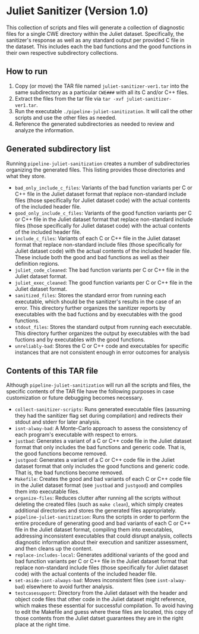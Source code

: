 # Juliet Sanitizer (Version 1.0)

This collection of scripts and files will generate a collection of diagnostic files for a single CWE directory within the Juliet dataset.  Specifically, the sanitizer's response as well as any standard output per provided C file in the dataset.  This includes each the bad functions and the good functions in their own respective subdirectory collections.

## How to run

1. Copy (or move) the TAR file named `juliet-sanitizer-ver1.tar` into the same subdirectory as a particular `CWE###` with all its C and/or C++ files.
2. Extract the files from the tar file via `tar -xvf juliet-sanitizer-ver1.tar`.
3. Run the executable `./pipeline-juliet-sanitization`.  It will call the other scripts and use the other files as needed.
4. Reference the generated subdirectories as needed to review and analyze the information.

## Generated subdirectory list

Running `pipeline-juliet-sanitization` creates a number of subdirectories organizing the generated files.  This listing provides those directories and what they store.

- `bad_only_include_c_files`: Variants of the bad function variants per C or C++ file in the Juliet dataset format that replace non-standard include files (those specifically for Juliet dataset code) with the actual contents of the included header file.
- `good_only_include_c_files`: Variants of the good function variants per C or C++ file in the Juliet dataset format that replace non-standard include files (those specifically for Juliet dataset code) with the actual contents of the included header file.
- `include_c_files`: Variants of each C or C++ file in the Juliet dataset format that replace non-standard include files (those specifically for Juliet dataset code) with the actual contents of the included header file.  These include both the good and bad functions as well as their definition regions.
- `juliet_code_cleaned`: The bad function variants per C or C++ file in the Juliet dataset format.
- `juliet_exec_cleaned`: The good function variants per C or C++ file in the Juliet dataset format.
- `sanitized_files`: Stores the standard error from running each executable, which should be the sanitizer's results in the case of an error.  This directory further organizes the sanitizer reports by executables with the bad fuctions and by executables with the good functions.
- `stdout_files`: Stores the standard output from running each executable.  This directory further organizes the output by executables with the bad fuctions and by executables with the good functions.
- `unreliably-bad`: Stores the C or C++ code and executables for specific instances that are not consistent enough in error outcomes for analysis

## Contents of this TAR file

Although `pipeline-juliet-sanitization` will run all the scripts and files, the specific contents of the TAR file have the following purposes in case customization or future debugging becomes necessary.

- `collect-sanitizer-scripts`: Runs generated executable files (assuming they had the sanitizer flag set during compilation) and redirects their stdout and stderr for later analysis.
- `isnt-alway-bad`: A Monte-Carlo approach to assess the consistency of each program's executable with respect to errors.
- `justbad`: Generates a variant of a C or C++ code file in the Juliet dataset format that only includes the bad functions and generic code.  That is, the good functions become removed.
- `justgood`: Generates a variant of a C or C++ code file in the Juliet dataset format that only includes the good functions and generic code.  That is, the bad functions become removed.
- `Makefile`: Creates the good and bad variants of each C or C++ code file in the Juliet dataset format (see `justbad` and `justgood`) and compiles them into executable files.
- `organize-files`: Reduces clutter after running all the scripts without deleting the created files (such as `make clean`), which simply creates additional directories and stores the generated files appropriately.
- `pipeline-juliet-sanitization`: Runs the scripts in order to perform the entire procedure of generating good and bad variants of each C or C++ file in the Juliet dataset format, compiling them into executables, addressing inconsistent executables that could disrupt analysis, collects diagnostic information about their execution and sanitizer assessment, and then cleans up the content.
- `replace-includes-local`: Generates additional variants of the good and bad function variants per C or C++ file in the Juliet dataset format that replace non-standard include files (those specifically for Juliet dataset code) with the actual contents of the included header file.
- `set-aside-isnt-always-bad`: Moves inconsistent files (see `isnt-alway-bad`) elsewhere to avoid further analysis.
- `testcasesupport`: Directory from the Juliet dataset with the header and object code files that other code in the Juliet dataset might reference, which makes these essential for successful compilation.  To avoid having to edit the Makefile and guess where these files are located, this copy of those contents from the Juliet datset guarantees they are in the right place at the right time.
